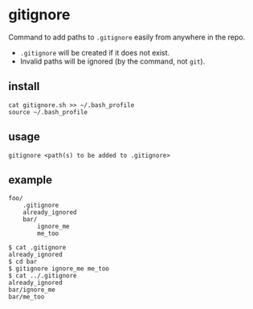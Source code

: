 # gitignore
Command to add paths to `.gitignore` easily from anywhere in the repo.

- `.gitignore` will be created if it does not exist.
- Invalid paths will be ignored (by the command, not `git`).

## install
```
cat gitignore.sh >> ~/.bash_profile
source ~/.bash_profile
```

## usage
```
gitignore <path(s) to be added to .gitignore>
```

## example
```
foo/
    .gitignore
    already_ignored
    bar/
        ignore_me
        me_too
```

```
$ cat .gitignore
already_ignored
$ cd bar
$ gitignore ignore_me me_too
$ cat ../.gitignore
already_ignored
bar/ignore_me
bar/me_too
```
